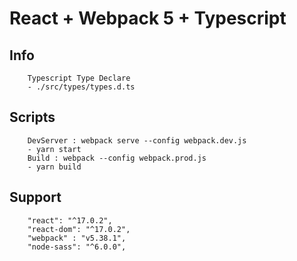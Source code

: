 # React + Webpack 5 + Typescript 

## Info
```
    Typescript Type Declare
    - ./src/types/types.d.ts
```

## Scripts

```
    DevServer : webpack serve --config webpack.dev.js 
    - yarn start 
    Build : webpack --config webpack.prod.js
    - yarn build
```

## Support 
```
    "react": "^17.0.2",
    "react-dom": "^17.0.2",
    "webpack" : "v5.38.1",
    "node-sass": "^6.0.0",
```
